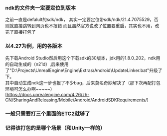 ### ndk的文件夹一定要定位到版本
之前一直是defalult的sdk/ndk， 其实一定要定位带sdk/ndk/21.4.7075529，否则就直接跳转到网页也不报错
而且虽然官方说改了位置要重启，其实也不用，改完了直接打包了

### 以4.27为例，用的各版本
先下载Android Studio然后用这个下载sdk的30版本，jdk用的1.8.0_202，ndk用的自动生成的（n21d）,后来使用了"D:\Projects\UnrealEngine\Engine\Extras\Android\UpdateLinker.bat"升级了下。  
其中自动生成ndk这一步也报了不少bug，后来莫名奇妙解决了（那下次再配打包环境可怎么办啊~~~~~）  
[https://docs.unrealengine.com/4.26/zh-CN/SharingAndReleasing/Mobile/Android/AndroidSDKRequirements/]

### 一般只需要打三个里面的ETC2就够了

### 记得该打包的是哪个场景（和Unity一样的）
